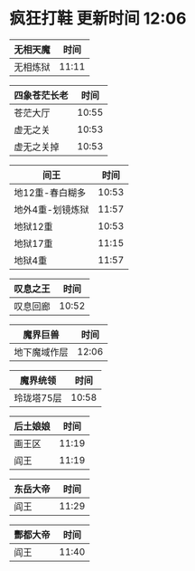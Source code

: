 # 疯狂打鞋 更新时间 12:06

| 无相天魔   | 时间    |
|--------|-------|
| 无相炼狱 | 11:11 |

| 四象苍茫长老   | 时间    |
|--------|-------|
| 苍茫大厅 | 10:55 |
| 虚无之关 | 10:53 |
| 虚无之关掉 | 10:53 |

| 间王   | 时间    |
|--------|-------|
| 地12重-春白糊多 | 10:53 |
| 地外4重-划镜炼狱 | 11:57 |
| 地狱12重 | 10:53 |
| 地狱17重 | 11:15 |
| 地狱4重 | 11:57 |

| 叹息之王   | 时间    |
|--------|-------|
| 叹息回廊 | 10:52 |

| 魔界巨兽   | 时间    |
|--------|-------|
| 地下魔域作层 | 12:06 |

| 魔界统领   | 时间    |
|--------|-------|
| 玲珑塔75层 | 10:58 |

| 后土娘娘   | 时间    |
|--------|-------|
| 画王区 | 11:19 |
| 阎王 | 11:19 |

| 东岳大帝   | 时间    |
|--------|-------|
| 阎王 | 11:29 |

| 酆都大帝   | 时间    |
|--------|-------|
| 阎王 | 11:40 |